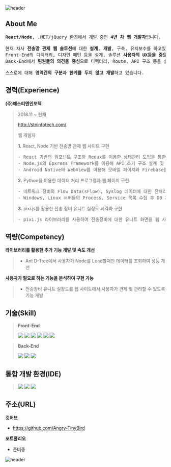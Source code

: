 ![header](https://capsule-render.vercel.app/api?color=gradient&type=waving&text=Welcome%20to%20my%20GitHub😊&fontSize=50&height=180&fontAlign=50&fontAlignY=30)

## About Me
<pre>
<b>React/Node</b>, .NET/jQuery 환경에서 개발 중인 <b>4년 차 웹 개발자</b>입니다.

현재 자사 <b>전송망 관제 웹 솔루션</b>에 대한 <b>설계</b>, <b>개발</b>, 구축, 유지보수를 하고있으며
Front-End의 디렉터리, 디자인 패턴 등을 설계, 솔루션 <b>사용자의 UX등을 중요시한 기능을 개발</b>하고
Back-End에서 <b>팀원들의 의견을 중심</b>으로 디렉터리, Route, API 구조 등을 설계 및 개발하고 있으며

스스로에 대해 <b>영역간의 구분과 한계를 두지 않고 개발</b>하고 있습니다.
</pre>

## 경력(Experience)
**(주)에스티엔인포텍**
> 
> 2018.11 ~ 현재 
> 
> http://stninfotech.com/
>
> 웹 개발자
>
> 
> **1.** React, Node 기반 전송망 관제 웹 사이트 구현
> 
> <pre>
> - React 기반의 컴포넌트 구조와 Redux를 이용한 상태관리 도입을 통한 Front-End 설계 
> - Node.js의 Epxress Framework를 이용해 API 초기 구조 설계 및 개발
> - Android Native의 WebView를 이용해 모바일 페이지와 Firebase를 이용한 App Push 기능 구현
> </pre>
>      
> **2.** Python을 이용한 데이터 처리 프로그램과 웹 페이지 구현
>
> <pre>
> - 네트워크 장비의 Flow Data(sFlow), Syslog 데이터에 대한 전처리 로직 개발
> - Windows, Linux 서버들의 Process, Service 목록 수집 후 DB 저장 및 웹 표출
> </pre>
> 
> **3.** pixi.js를 활용한 전송 장비 유니트 실장도 시각화 구현
>
> <pre>
> - pixi.js 라이브러리를 사용하여 전송장비에 대한 유니트 화면을 웹 사이트에서 시각화
> </pre>


## 역량(Competency)
**라이브러리를 활용한 추가 기능 개발 및 속도 개선**
> - Ant D-Tree에서 사용자가 Node를 Load할때만 데이터를 조회하여 성능 개선

**사용자가 필요로 하는 기능을 분석하여 구현 가능**
> - 전송장비 유니트 실장도를 웹 사이트에서 사용자가 관제 및 관리할 수 있도록 기능 개발

## 기술(Skill)
> **Front-End**
> 
> <img src="https://img.shields.io/badge/HTML5-E34F26?style=lamula&logo=html5&logoColor=white" />
> <img src="https://img.shields.io/badge/CSS3-1572B6?style=lamula&logo=css3&logoColor=white" />
> <img src="https://img.shields.io/badge/Javascript-ffb13b?style=lamula&logo=javascript&logoColor=white" />
> <img src="https://img.shields.io/badge/jQuery-0769AD?style=lamula&logo=jquery&logoColor=white" />
> <img src="https://img.shields.io/badge/React-red?style=flat-square&logo=react&color=000" />
> <img src="https://img.shields.io/badge/Redux-593D88?style=flat-square&logo=react&logoColor=white" />

> **Back-End**
> 
> <img src="https://img.shields.io/badge/Node.js-339933?style=lamula&logo=Node.js&logoColor=white" />
> <img src="https://img.shields.io/badge/Python-4B8BBE?style=lamula&logo=python&logoColor=white" />
> <img src="https://img.shields.io/badge/.NET-512BD4?style=lamula&logo=dotnet&logoColor=white" />


## 통합 개발 환경(IDE)
>
> <img src="https://img.shields.io/badge/Visual Studio-5C2D91?style=lamula&logo=visual%20studio&logoColor=white" />
> <img src="https://img.shields.io/badge/Visual Studio Code-0078D4?style=lamula&logo=visual%20studio%20code&logoColor=white" />
> <img src="https://img.shields.io/badge/Pycharm-000000?style=lamula&logo=PyCharm&logoColor=white" />


## 주소(URL)
**깃허브**
* https://github.com/Angry-TinyBird

**포트폴리오**
* 준비중
 
![header](https://capsule-render.vercel.app/api?color=gradient&type=waving&height=140&section=footer)

